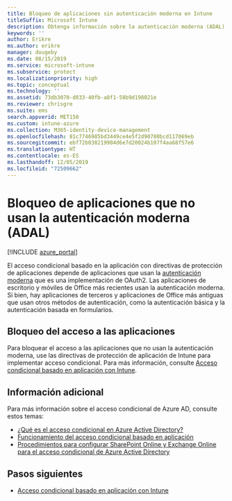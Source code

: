 ```yaml
---
title: Bloqueo de aplicaciones sin autenticación moderna en Intune
titleSuffix: Microsoft Intune
description: Obtenga información sobre la autenticación moderna (ADAL) y de aplicaciones con Microsoft Intune.
keywords: ''
author: Erikre
ms.author: erikre
manager: dougeby
ms.date: 08/15/2019
ms.service: microsoft-intune
ms.subservice: protect
ms.localizationpriority: high
ms.topic: conceptual
ms.technology: ''
ms.assetid: 73db3070-d033-40fb-a8f1-58b9d198021e
ms.reviewer: chrisgre
ms.suite: ems
search.appverid: MET150
ms.custom: intune-azure
ms.collection: M365-identity-device-management
ms.openlocfilehash: 81c7746985bd3449ce4e5f2d90780bcd117069eb
ms.sourcegitcommit: ebf72b038219904d6e7d20024b107f4aa68f57e6
ms.translationtype: HT
ms.contentlocale: es-ES
ms.lasthandoff: 12/05/2019
ms.locfileid: "72509662"
---
```

# <a name="block-apps-that-dont-use-modern-authentication-adal"></a>Bloqueo de aplicaciones que no usan la autenticación moderna (ADAL)

[!INCLUDE [azure_portal](../includes/azure_portal.md)]

El acceso condicional basado en la aplicación con directivas de protección de aplicaciones depende de aplicaciones que usan la [autenticación moderna](https://support.office.com/article/Using-Office-365-modern-authentication-with-Office-clients-776c0036-66fd-41cb-8928-5495c0f9168a) que es una implementación de OAuth2. Las aplicaciones de escritorio y móviles de Office más recientes usan la autenticación moderna. Si bien, hay aplicaciones de terceros y aplicaciones de Office más antiguas que usan otros métodos de autenticación, como la autenticación básica y la autenticación basada en formularios.

## <a name="block-access-to-apps"></a>Bloqueo del acceso a las aplicaciones

Para bloquear el acceso a las aplicaciones que no usan la autenticación moderna, use las directivas de protección de aplicación de Intune para implementar acceso condicional. Para más información, consulte [Acceso condicional basado en aplicación con Intune](app-based-conditional-access-intune.md).

## <a name="additional-information"></a>Información adicional

Para más información sobre el acceso condicional de Azure AD, consulte estos temas:
- [¿Qué es el acceso condicional en Azure Active Directory?](https://docs.microsoft.com/azure/active-directory/conditional-access/overview)
- [Funcionamiento del acceso condicional basado en aplicación](app-based-conditional-access-intune.md#how-app-based-conditional-access-works)
- [Procedimientos para configurar SharePoint Online y Exchange Online para el acceso condicional de Azure Active Directory](https://docs.microsoft.com/azure/active-directory/conditional-access/conditional-access-for-exo-and-spo)

## <a name="next-steps"></a>Pasos siguientes

- [Acceso condicional basado en aplicación con Intune](app-based-conditional-access-intune.md)
